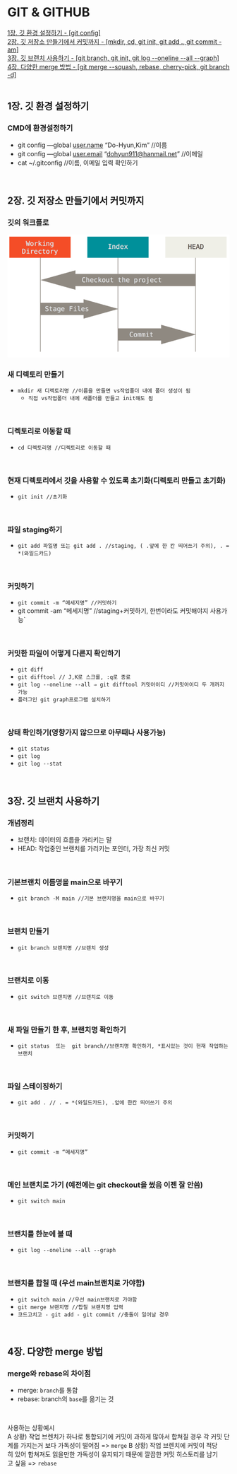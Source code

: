 # GIT & GITHUB
[1장. 깃 환경 설정하기 - [git config]](#1장-깃-환경-설정하기)    
[2장. 깃 저장소 만들기에서 커밋까지 - [mkdir, cd, git init, git add ., git commit -am]](#2장-깃-저장소-만들기에서-커밋까지)   
[3장. 깃 브랜치 사용하기 - [git branch, git init, git log --oneline --all --graph]](#3장-깃-브랜치-사용하기)  
[4장. 다양한 merge 방법 - [git merge --squash, rebase, cherry-pick,  git branch  -d] ](#4장-다양한-merge-방법)  
<br>


## 1장. 깃 환경 설정하기

### CMD에 환경설정하기

- git config —global [user.name](http://user.name) “Do-Hyun,Kim” //이름
- git config —global [user.email](http://user.email) “dohyun911@hanmail.net” //이메일
- cat ~/.gitconfig  //이름, 이메일 입력 확인하기
<br>


## 2장. 깃 저장소 만들기에서 커밋까지

### 깃의 워크플로
![gitflow](gitworkflow.png)
<br>


### 새 디렉토리 만들기  
  
- `mkdir 새 디렉토리명 //이름을 만들면 vs작업폴더 내에 폴더 생성이 됨`
  - `직접 vs작업폴더 내에 새폴더를 만들고 init해도 됨`
<br>


### 디렉토리로 이동할 때  
  
- `cd 디렉토리명 //디렉토리로 이동할 때`
<br>


### 현재 디렉토리에서 깃을 사용할 수 있도록 초기화(디렉토리 만들고 초기화)
  
- `git init //초기화`
<br>


### 파일 staging하기
  
- `git add 파일명 또는 git add . //staging, ( .앞에 한 칸 띄어쓰기 주의), . = *(와일드카드)`
<br>


### 커밋하기  
  
- `git commit -m “메세지명” //커밋하기`
- git commit -am “메세지명” //staging+커밋하기, 한번이라도 커밋해야지 사용가능`
<br>


### 커밋한 파일이 어떻게 다른지 확인하기
  
- `git diff`
- `git difftool // J,K로 스크롤, :q로 종료`
- `git log --oneline --all ⇒ git difftool 커밋아이디 //커밋아이디 두 개까지 가능`
- `플러그인 git graph프로그램 설치하기`
<br>


### 상태 확인하기(영향가지 않으므로 아무때나 사용가능)  
  
- `git status`
- `git log`
- `git log --stat`
<br>


## 3장. 깃 브랜치 사용하기

### 개념정리

- 브랜치:  데이터의 흐름을 가리키는 말
- HEAD: 작업중인 브랜치를 가리키는 포인터, 가장 최신 커밋
<br>


### 기본브랜치 이름명을 main으로 바꾸기
  
- `git branch -M main //기본 브랜치명을 main으로 바꾸기`
<br>


### 브랜치 만들기
  
- `git branch 브랜치명 //브랜치 생성`
<br>


### 브랜치로 이동
  
- `git switch 브랜치명 //브랜치로 이동`
<br>


### 새 파일 만들기 한 후, 브랜치명 확인하기
  
- `git status  또는  git branch//브랜치명 확인하기, *표시있는 것이 현재 작업하는 브랜치`
<br>


### 파일 스테이징하기
  
- `git add . // . = *(와일드카드), .앞에 한칸 띄어쓰기 주의`
<br>


### 커밋하기
  
- `git commit -m “메세지명”`
<br>


### 메인 브랜치로 가기 (예전에는 git checkout을 썼음 이젠 잘 안씀)

- `git switch main`
<br>


### 브랜치를 한눈에 볼 때

- `git log --oneline --all --graph`
<br>


### 브랜치를 합칠 때 (우선 main브랜치로 가야함)

- `git switch main //우선 main브랜치로 가야함`
- `git merge 브랜치명 //합칠 브랜치명 입력`
- `코드고치고 - git add - git commit //충돌이 일어날 경우`
<br>


## 4장. 다양한 merge 방법

### merge와 rebase의 차이점

- merge: `branch`를 통합
- rebase: branch의 `base`를 옮기는 것  
<br>

사용하는 상황예시  
A 상황) 작업 브렌치가 하나로 통합되기에 커밋이 과하게 많아서 합쳐질 경우 각 커밋 단계를 가지는거 보다 가독성이 떨어짐 => `merge`
B 상황) 작업 브렌치에 커밋이 적당히 있어 합쳐져도 읽을만한 가독성이 유지되기 때문에 깔끔한 커밋 히스토리를 남기고 싶음 => `rebase`
<br>




